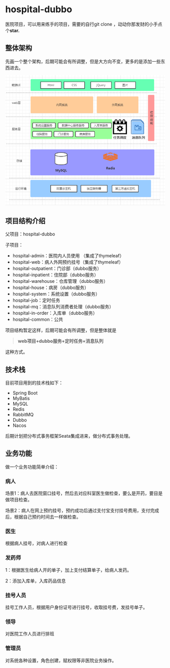 # hospital-dubbo

医院项目，可以用来练手的项目，需要的自行git clone ，动动你那发财的小手点个**star.**

## 整体架构

先画一个整个架构，后期可能会有所调整，但是大方向不变，更多的是添加一些东西进去。

![1669022742530](assets/1669022742530.png)

## 项目结构介绍

父项目：hospital-dubbo

子项目：

- hospital-admin：医院内人员使用 （集成了thymeleaf）
- hospital-web：病人外网预约挂号（集成了thymeleaf）
- hospital-outpatient：门诊部（dubbo服务）
- hospital-inpatient：住院部（dubbo服务）
- hospital-warehouse：仓库管理（dubbo服务）
- hospital-house：病房（dubbo服务）
- hospital-system：系统设置（dubbo服务）
- hospital-job：定时任务 
- hospital-mq：消息队列消费者处理（dubbo服务）
- hospital-in-order：入库单（dubbo服务）
- hospital-common：公共

项目结构暂定这样，后期可能会有所调整，但是整体就是

> **web项目+dubbo服务+定时任务+消息队列**

这种方式。



## 技术栈

目前项目用到的技术栈如下：

- Spring Boot
- MyBatis
- MySQL
- Redis
- RabbitMQ
- Dubbo
- Nacos

后期计划把分布式事务框架Seata集成进来，做分布式事务处理。



## 业务功能

做一个业务功能简单介绍：

### 病人

场景1：病人去医院窗口挂号，然后去对应科室医生做检查，要么是开药，要目是做项目检查。

场景2：病人在网上预约挂号，预约成功后通过支付宝支付挂号费用，支付完成后，根据自己预约时间去一样做检查。

### 医生

根据病人挂号，对病人进行检查

### 发药师

1：根据医生给病人开的单子，加上支付结算单子，给病人发药。

2：添加入库单，入库药品信息

### 挂号人员

挂号工作人员，根据用户身份证号进行挂号，收取挂号费，发挂号单子。

### 领导

对医院工作人员进行排班

### 管理员

对系统各种设置，角色创建，赋权限等非医院业务操作。





